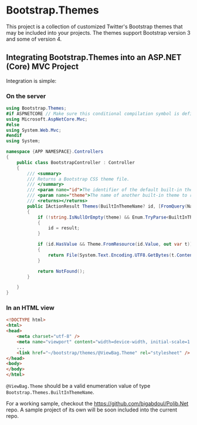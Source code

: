 # Bootstrap.Themes

This project is a collection of customized Twitter's Bootstrap themes that may be
included into your projects. The themes support Bootstrap version 3 and some of
version 4.

## Integrating Bootstrap.Themes into an ASP.NET (Core) MVC Project

Integration is simple:

### On the server

```C#
using Bootstrap.Themes;
#if ASPNETCORE // Make sure this conditional compilation symbol is defined if it's an ASP.NET Core project
using Microsoft.AspNetCore.Mvc;
#else
using System.Web.Mvc;
#endif
using System;

namespace {APP NAMESPACE}.Controllers
{
    public class BootstrapController : Controller
    {
        /// <summary>
        /// Returns a Bootstrap CSS theme file.
        /// </summary>
        /// <param name="id">The identifier of the default built-in theme to return.</param>
        /// <param name="theme">The name of another built-in theme to return. This has a higher precedence over <paramref name="id"/>.</param>
        /// <returns></returns>
        public IActionResult Themes(BuiltInThemeName? id, [FromQuery(Name = "theme")] string theme)
        {
            if (!string.IsNullOrEmpty(theme) && Enum.TryParse<BuiltInThemeName>(theme, true, out var result))
            {
                id = result;
            }

            if (id.HasValue && Theme.FromResource(id.Value, out var t))
            {
                return File(System.Text.Encoding.UTF8.GetBytes(t.Content), "text/css");
            }

            return NotFound();
        }

    }
}
```

### In an HTML view

```HTML
<!DOCTYPE html>
<html>
<head>
    <meta charset="utf-8" />
    <meta name="viewport" content="width=device-width, initial-scale=1.0" />
    ...
    <link href="~/bootstrap/themes/@ViewBag.Theme" rel="stylesheet" />
</head>
<body>
</body>
</html>
```

`@ViewBag.Theme` should be a valid enumeration value of type
`Bootstrap.Themes.BuiltInThemeName`.

For a working sample, checkout the https://github.com/bigabdoul/Polib.Net repo.
A sample project of its own will be soon included into the current repo.

